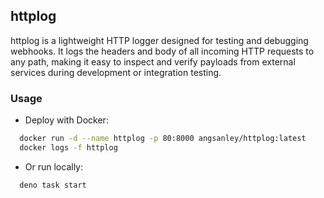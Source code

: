 ## httplog

httplog is a lightweight HTTP logger designed for testing and debugging webhooks. It logs the headers and body of all incoming HTTP requests to any path, making it easy to inspect and verify payloads from external services during development or integration testing.

### Usage
- Deploy with Docker:
```sh
  docker run -d --name httplog -p 80:8000 angsanley/httplog:latest
  docker logs -f httplog
```
- Or run locally:
```sh
  deno task start
```
